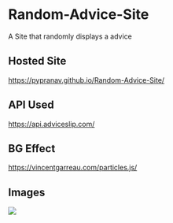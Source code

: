# Random-Advice-Site
A Site that randomly displays a advice
  
## Hosted Site
  
https://pypranav.github.io/Random-Advice-Site/
  
## API Used
https://api.adviceslip.com/
  
## BG Effect
https://vincentgarreau.com/particles.js/
  
## Images
  
![](https://lh3.googleusercontent.com/pw/ACtC-3fs6k_hMn21zrH6ZOq3WLSgubgoqTW3-eq_K8ZEnT5vr8xYa6PeG8MQjiPGJmkbYO3kKH3qZ0NuM0rJt24lWrTVMsDXVO4uvfvy-Lddp7-SkCa4UT9uqHKPoj84mtEeqhXSwaNCsZ6FNB_ScU3HIeDg=w1920-h937-no)
